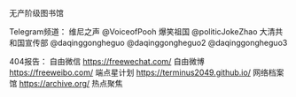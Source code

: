 无产阶级图书馆

Telegram频道： 
维尼之声
@VoiceofPooh 
爆笑祖国
@politicJokeZhao
大清共和国宣传部
@daqinggongheguo
@daqinggongheguo2
@daqinggongheguo3

404报告：
自由微信
https://freewechat.com/
自由微博
https://freeweibo.com/ 
端点星计划
https://terminus2049.github.io/ 
网络档案馆
https://archive.org/
热点聚焦
